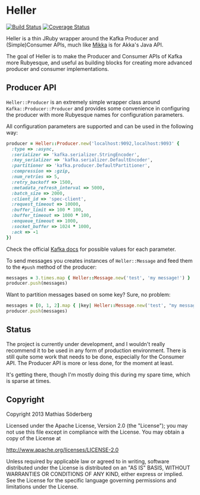 # Heller

[![Build Status](https://travis-ci.org/mthssdrbrg/heller.png?branch=master)](https://travis-ci.org/mthssdrbrg/heller)
[![Coverage Status](https://coveralls.io/repos/mthssdrbrg/heller/badge.png?branch=master)](https://coveralls.io/r/mthssdrbrg/heller?branch=master)

Heller is a thin JRuby wrapper around the Kafka Producer and (Simple)Consumer
APIs, much like [Mikka](https://github.com/iconara/mikka) is for Akka's Java API.

The goal of Heller is to make the Producer and Consumer APIs of Kafka more
Rubyesque, and useful as building blocks for creating more advanced producer and
consumer implementations.

## Producer API

```Heller::Producer``` is an extremely simple wrapper class around
```Kafka::Producer::Producer``` and provides some convenience in configuring the
producer with more Rubyesque names for configuration parameters.

All configuration parameters are supported and can be used in the following way:

```ruby
producer = Heller::Producer.new('localhost:9092,localhost:9093' {
  :type => :async,
  :serializer => 'kafka.serializer.StringEncoder',
  :key_serializer => 'kafka.serializer.DefaultEncoder',
  :partitioner => 'kafka.producer.DefaultPartitioner',
  :compression => :gzip,
  :num_retries => 5,
  :retry_backoff => 1500,
  :metadata_refresh_interval => 5000,
  :batch_size => 2000,
  :client_id => 'spec-client',
  :request_timeout => 10000,
  :buffer_limit => 100 * 100,
  :buffer_timeout => 1000 * 100,
  :enqueue_timeout => 1000,
  :socket_buffer => 1024 * 1000,
  :ack => -1
})
```

Check the official [Kafka docs](http://kafka.apache.org/documentation.html#producerapi) for possible values for each parameter.

To send messages you creates instances of ```Heller::Message``` and feed them to the
```#push``` method of the producer:

```ruby
messages = 3.times.map { Heller::Message.new('test', 'my message!') }
producer.push(messages)
```

Want to partition messages based on some key? Sure, no problem:

```ruby
messages = [0, 1, 2].map { |key| Heller::Message.new('test', "my message using #{key} as key!", key.to_s) }
producer.push(messages)
```

## Status

The project is currently under development, and I wouldn't really recommend it
to be used in any form of production environment.
There is still quite some work that needs to be done, especially for the Consumer API.
The Producer API is more or less done, for the moment at least.

It's getting there, though I'm mostly doing this during my spare time, which is
sparse at times.

## Copyright

Copyright 2013 Mathias Söderberg

Licensed under the Apache License, Version 2.0 (the "License"); you may not use
this file except in compliance with the License. You may obtain a copy of the
License at

http://www.apache.org/licenses/LICENSE-2.0

Unless required by applicable law or agreed to in writing, software distributed
under the License is distributed on an "AS IS" BASIS, WITHOUT WARRANTIES OR
CONDITIONS OF ANY KIND, either express or implied. See the License for the
specific language governing permissions and limitations under the License.